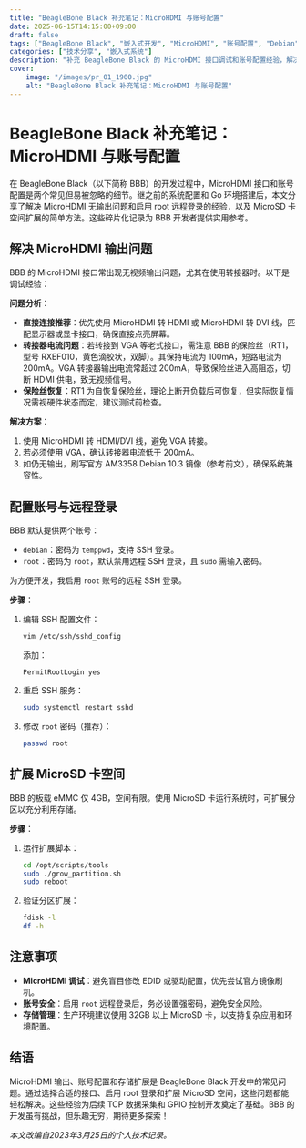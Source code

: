 ```yaml
---
title: "BeagleBone Black 补充笔记：MicroHDMI 与账号配置"
date: 2025-06-15T14:15:00+09:00
draft: false
tags: ["BeagleBone Black", "嵌入式开发", "MicroHDMI", "账号配置", "Debian"]
categories: ["技术分享", "嵌入式系统"]
description: "补充 BeagleBone Black 的 MicroHDMI 接口调试和账号配置经验，解决视频输出与 root 远程登录问题。"
cover:
    image: "/images/pr_01_1900.jpg" 
    alt: "BeagleBone Black 补充笔记：MicroHDMI 与账号配置"
---
```


# BeagleBone Black 补充笔记：MicroHDMI 与账号配置

在 BeagleBone Black（以下简称 BBB）的开发过程中，MicroHDMI 接口和账号配置是两个常见但易被忽略的细节。继之前的系统配置和 Go 环境搭建后，本文分享了解决 MicroHDMI 无输出问题和启用 root 远程登录的经验，以及 MicroSD 卡空间扩展的简单方法。这些碎片化记录为 BBB 开发者提供实用参考。

## 解决 MicroHDMI 输出问题

BBB 的 MicroHDMI 接口常出现无视频输出问题，尤其在使用转接器时。以下是调试经验：

**问题分析**：
- **直接连接推荐**：优先使用 MicroHDMI 转 HDMI 或 MicroHDMI 转 DVI 线，匹配显示器或显卡接口，确保直接点亮屏幕。
- **转接器电流问题**：若转接到 VGA 等老式接口，需注意 BBB 的保险丝（RT1，型号 RXEF010，黄色滴胶状，双脚）。其保持电流为 100mA，短路电流为 200mA。VGA 转接器输出电流常超过 200mA，导致保险丝进入高阻态，切断 HDMI 供电，致无视频信号。
- **保险丝恢复**：RT1 为自恢复保险丝，理论上断开负载后可恢复，但实际恢复情况需视硬件状态而定，建议测试前检查。

**解决方案**：
1. 使用 MicroHDMI 转 HDMI/DVI 线，避免 VGA 转接。
2. 若必须使用 VGA，确认转接器电流低于 200mA。
3. 如仍无输出，刷写官方 AM3358 Debian 10.3 镜像（参考前文），确保系统兼容性。

## 配置账号与远程登录

BBB 默认提供两个账号：
- `debian`：密码为 `temppwd`，支持 SSH 登录。
- `root`：密码为 `root`，默认禁用远程 SSH 登录，且 `sudo` 需输入密码。

为方便开发，我启用 `root` 账号的远程 SSH 登录。

**步骤**：
1. 编辑 SSH 配置文件：
   ```bash
   vim /etc/ssh/sshd_config
   ```
   添加：
   ```
   PermitRootLogin yes
   ```
2. 重启 SSH 服务：
   ```bash
   sudo systemctl restart sshd
   ```
3. 修改 `root` 密码（推荐）：
   ```bash
   passwd root
   ```

## 扩展 MicroSD 卡空间

BBB 的板载 eMMC 仅 4GB，空间有限。使用 MicroSD 卡运行系统时，可扩展分区以充分利用存储。

**步骤**：
1. 运行扩展脚本：
   ```bash
   cd /opt/scripts/tools
   sudo ./grow_partition.sh
   sudo reboot
   ```
2. 验证分区扩展：
   ```bash
   fdisk -l
   df -h
   ```

## 注意事项

- **MicroHDMI 调试**：避免盲目修改 EDID 或驱动配置，优先尝试官方镜像刷机。
- **账号安全**：启用 `root` 远程登录后，务必设置强密码，避免安全风险。
- **存储管理**：生产环境建议使用 32GB 以上 MicroSD 卡，以支持复杂应用和环境配置。

## 结语

MicroHDMI 输出、账号配置和存储扩展是 BeagleBone Black 开发中的常见问题。通过选择合适的接口、启用 root 登录和扩展 MicroSD 空间，这些问题都能轻松解决。这些经验为后续 TCP 数据采集和 GPIO 控制开发奠定了基础。BBB 的开发虽有挑战，但乐趣无穷，期待更多探索！

*本文改编自2023年3月25日的个人技术记录。*